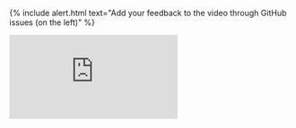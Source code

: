 {% include alert.html text="Add your feedback to the video through GitHub issues (on the left)" %}

<div class="container">
    <div class="row">
        <div class="col">
            <div class="embed-responsive embed-responsive-16by9">
                <iframe class="embed-responsive-item" src="https://www.youtube.com/embed/mZQHj91sHiQ" frameborder="0" allowfullscreen></iframe>
            </div>
        </div>
    </div>    
</div>